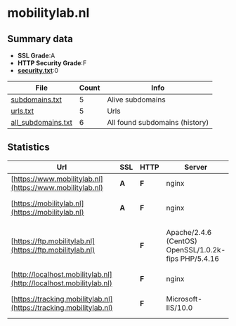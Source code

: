 

# mobilitylab.nl
## Summary data


 - **SSL Grade**:A
 - **HTTP Security Grade**:F
 - **[security.txt](https://www.digitaleoverheid.nl/nieuws/standaard-security-txt-nu-verplicht-voor-overheid/)**:0


| File       | Count | Info |
|------------|-------|------|
|[subdomains.txt](/data/mobilitylab.nl/subdomains.txt)|5|Alive subdomains|
|[urls.txt](/data/mobilitylab.nl/urls.txt)|5|Urls|
|[all_subdomains.txt](/data/mobilitylab.nl/all_subdomains.txt)|6|All found subdomains (history)|


## Statistics


| Url | SSL | HTTP | Server | Cookie | HSTS | CORS | CTO | CSP | XFO | XXP | RP |FP| Tech |Title |
|--------|-------|-------|------|------|------|------|------|------|------|------|------|------|------|------|
|[https://www.mobilitylab.nl](https://www.mobilitylab.nl)| **A**| **F**|nginx| | | | | | | | :white_check_mark: | |Nginx||
|[https://mobilitylab.nl](https://mobilitylab.nl)| **A**| **F**|nginx| | | | | | | | :white_check_mark: | |MySQL Nginx PHP Site Kit:1.106.0 WordPress|Mobility Lab - N...|
|[https://ftp.mobilitylab.nl](https://ftp.mobilitylab.nl)| | **F**|Apache/2.4.6 (CentOS) OpenSSL/1.0.2k-fips PHP/5.4.16| | | | | | | | :white_check_mark: | |Apache HTTP Server:2.4.6 CentOS HSTS OpenSSL:1.0.2k PHP:5.4.16|Geparkeerd|
|[http://localhost.mobilitylab.nl](http://localhost.mobilitylab.nl)| | **F**|nginx| | | :warning:| | | | | :white_check_mark: | |Nginx|(404 Not Found)|
|[https://tracking.mobilitylab.nl](https://tracking.mobilitylab.nl)| | **F**|Microsoft-IIS/10.0| | | | | | | | :white_check_mark: | |IIS:10.0 Microsoft ASP.NET:4.0.30319 Windows Server||

